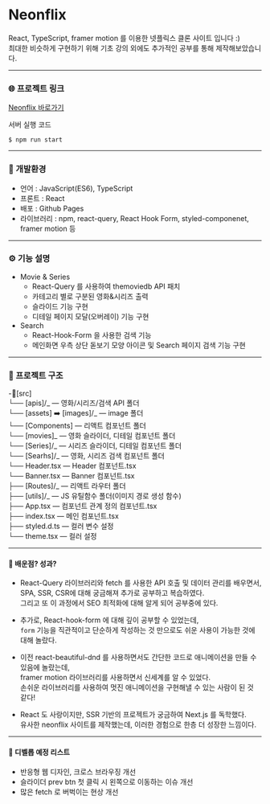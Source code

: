 # Neonflix

React, TypeScript, framer motion 를 이용한 넷플릭스 클론 사이트 입니다 :)  
최대한 비슷하게 구현하기 위해 기초 강의 외에도 추가적인 공부를 통해 제작해보았습니다.

---

### 🌐 프로젝트 링크

[Neonflix 바로가기](https://leesugyoung.github.io/neonflix/)

서버 실행 코드

```
$ npm run start
```

---

### 🚀 개발환경

- 언어 : JavaScript(ES6), TypeScript
- 프론트 : React
- 배포 : Github Pages
- 라이브러리 : npm, react-query, React Hook Form, styled-componenet, framer motion 등

---

### ⚙️ 기능 설명

- Movie & Series
  - React-Query 를 사용하여 themoviedb API 패치
  - 카테고리 별로 구분된 영화&시리즈 출력
  - 슬라이드 기능 구현
  - 디테일 페이지 모달(오버레이) 기능 구현
- Search
  - React-Hook-Form 을 사용한 검색 기능
  - 메인화면 우측 상단 돋보기 모양 아이콘 및 Search 페이지 검색 기능 구현

---

### 📝 프로젝트 구조

-📂[src]  
└── [apis]/_ ― 영화/시리즈/검색 API 폴더  
└── [assets] ➡️ [images]/_ ― image 폴더  
└── [Components] ― 리액트 컴포넌트 폴더  
└── [movies]_ ― 영화 슬라이더, 디테일 컴포넌트 폴더  
└── [Series]/_ ― 시리즈 슬라이더, 디테일 컴포넌트 폴더  
└── [Searhs]/_ ― 영화, 시리즈 검색 컴포넌트 폴더  
└── Header.tsx ― Header 컴포넌트.tsx  
└── Banner.tsx ― Banner 컴포넌트.tsx  
├── [Routes]/_ ― 리액트 라우터 폴더  
├── [utils]/\_ ― JS 유틸함수 폴더(이미지 경로 생성 함수)  
├── App.tsx ― 컴포넌트 관계 정의 컴포넌트.tsx  
├── index.tsx ― 메인 컴포넌트.tsx  
├── styled.d.ts ― 컬러 변수 설정  
└── theme.tsx ― 컬러 설정

---

#### 📖 배운점? 성과?

- React-Query 라이브러리와 fetch 를 사용한 API 호출 및 데이터 관리를 배우면서,  
  SPA, SSR, CSR에 대해 궁금해져 추가로 공부하고 복습하였다.  
  그리고 또 이 과정에서 SEO 최적화에 대해 알게 되어 공부중에 있다.

- 추가로, React-hook-form 에 대해 깊이 공부할 수 있었는데,  
  `form` 기능을 직관적이고 단순하게 작성하는 것 만으로도 쉬운 사용이 가능한 것에 대해 놀랐다.

- 이전 react-beautiful-dnd 를 사용하면서도 간단한 코드로 애니메이션을 만들 수 있음에 놀랐는데,  
  framer motion 라이브러리를 사용하면서 신세계를 알 수 있었다.  
  손쉬운 라이브러리를 사용하여 멋진 애니메이션을 구현해낼 수 있는 사람이 된 것 같다!

- React 도 사랑이지만, SSR 기반의 프로젝트가 궁금하여 Next.js 를 독학했다.     
  유사한 neonflix 사이트를 제작했는데, 이러한 경험으로 한층 더 성장한 느낌이다.  

---

#### 🤯 디벨롭 예정 리스트

- 반응형 웹 디자인, 크로스 브라우징 개선
- 슬라이더 prev btn 첫 클릭 시 왼쪽으로 이동하는 이슈 개선
- 많은 fetch 로 버벅이는 현상 개선
